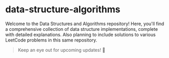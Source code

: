 # data-structure-algorithms


Welcome to the Data Structures and Algorithms repository! Here, you'll find a comprehensive collection of data structure implementations, complete with detailed explanations. Also planning to include solutions to various LeetCode problems in this same repository.

> Keep an eye out for upcoming updates! 🚀